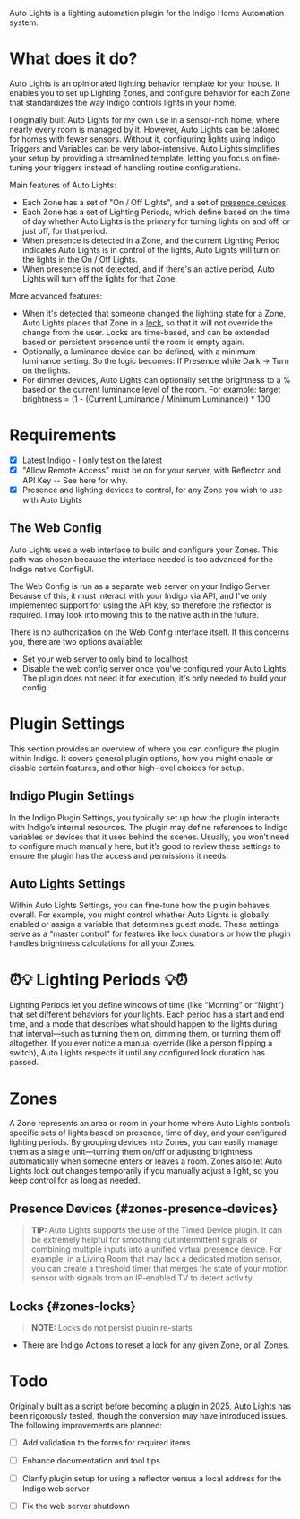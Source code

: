 Auto Lights is a lighting automation plugin for the Indigo Home Automation system.

# What does it do?

Auto Lights is an opinionated lighting behavior template for your house. It enables you to set up Lighting Zones, and
configure behavior for each Zone that standardizes the way Indigo controls lights in your home.

I originally built Auto Lights for my own use in a sensor-rich home, where nearly every room is managed by it.
However, Auto Lights can be tailored for homes with fewer sensors. Without it, configuring lights using Indigo Triggers
and Variables can be very labor-intensive. Auto Lights simplifies your setup by providing a streamlined template,
letting you focus on fine-tuning your triggers instead of handling routine configurations.

Main features of Auto Lights:

* Each Zone has a set of "On / Off Lights", and a set of [presence devices](#zones-presence-devices).
* Each Zone has a set of Lighting Periods, which define based on the time of day whether Auto Lights is the primary for
  turning lights on and off, or just off, for that period.
* When presence is detected in a Zone, and the current Lighting Period indicates Auto Lights is in control of the
  lights, Auto Lights will turn on the lights in the On / Off Lights.
* When presence is not detected, and if there's an active period, Auto Lights will turn off the lights for that Zone.

More advanced features:

* When it's detected that someone changed the lighting state for a Zone, Auto Lights places that Zone in
  a [lock](#locks), so that
  it will not override the change from the user. Locks are time-based, and can be extended based on persistent presence
  until the room is empty again.
* Optionally, a luminance device can be defined, with a minimum luminance setting. So the logic becomes: If Presence
  while Dark -> Turn on the lights.
* For dimmer devices, Auto Lights can optionally set the brightness to a % based on the current luminance level of the
  room. For example: target brightness = (1 - (Current Luminance / Minimum Luminance)) * 100

# Requirements

- [x] Latest Indigo - I only test on the latest
- [x] "Allow Remote Access" must be on for your server, with Reflector and API Key -- See here for why.
- [x] Presence and lighting devices to control, for any Zone you wish to use with Auto Lights

## The Web Config

Auto Lights uses a web interface to build and configure your Zones. This path was chosen because the interface needed is
too advanced for the Indigo native ConfigUI.

The Web Config is run as a separate web server on your Indigo Server. Because of this, it must interact with your Indigo
via API, and I've only implemented support for using the API key, so therefore the reflector is required. I may look
into moving this to the native auth in the future.

There is no authorization on the Web Config interface itself. If this concerns you, there are two options available:

* Set your web server to only bind to localhost
* Disable the web config server once you've configured your Auto Lights. The plugin does not need it for execution, it's
  only needed to build your config.

# Plugin Settings

This section provides an overview of where you can configure the plugin within Indigo. It covers
general plugin options, how you might enable or disable certain features, and other high-level
choices for setup.

## Indigo Plugin Settings

In the Indigo Plugin Settings, you typically set up how the plugin interacts with Indigo’s internal
resources. The plugin may define references to Indigo variables or devices that it uses behind the
scenes. Usually, you won’t need to configure much manually here, but it’s good to review these
settings to ensure the plugin has the access and permissions it needs.

## Auto Lights Settings

Within Auto Lights Settings, you can fine-tune how the plugin behaves overall. For example, you
might control whether Auto Lights is globally enabled or assign a variable that determines guest
mode. These settings serve as a “master control” for features like lock durations or how the plugin
handles brightness calculations for all your Zones.

# ⏰💡 Lighting Periods 💡⏰

Lighting Periods let you define windows of time (like “Morning” or “Night”) that set different
behaviors for your lights. Each period has a start and end time, and a mode that describes what
should happen to the lights during that interval—such as turning them on, dimming them, or turning
them off altogether. If you ever notice a manual override (like a person flipping a switch),
Auto Lights respects it until any configured lock duration has passed.

# Zones

A Zone represents an area or room in your home where Auto Lights controls specific sets of lights
based on presence, time of day, and your configured lighting periods. By grouping devices into Zones,
you can easily manage them as a single unit—turning them on/off or adjusting brightness automatically
when someone enters or leaves a room. Zones also let Auto Lights lock out changes temporarily if you
manually adjust a light, so you keep control for as long as needed.

## Presence Devices {#zones-presence-devices}

> **TIP:** Auto Lights supports the use of the Timed Device plugin. It can be extremely helpful for smoothing out
> intermittent signals or combining multiple inputs into a unified virtual presence device. For example, in a Living
> Room
> that may lack a dedicated motion sensor, you can create a threshold timer that merges the state of your motion sensor
> with signals from an IP-enabled TV to detect activity.

## Locks {#zones-locks}

> **NOTE:** Locks do not persist plugin re-starts

* There are Indigo Actions to reset a lock for any given Zone, or all Zones.

# Todo

Originally built as a script before becoming a plugin in 2025, Auto Lights has been rigorously tested, though the
conversion
may have introduced issues. The following improvements are planned:

- [ ] Add validation to the forms for required items
- [ ] Enhance documentation and tool tips
- [ ] Clarify plugin setup for using a reflector versus a local address for the Indigo web server
- [ ] Fix the web server shutdown


